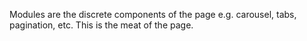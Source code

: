 ﻿Modules are the discrete components of the page e.g. carousel, tabs, pagination, etc. This is the meat of the page.